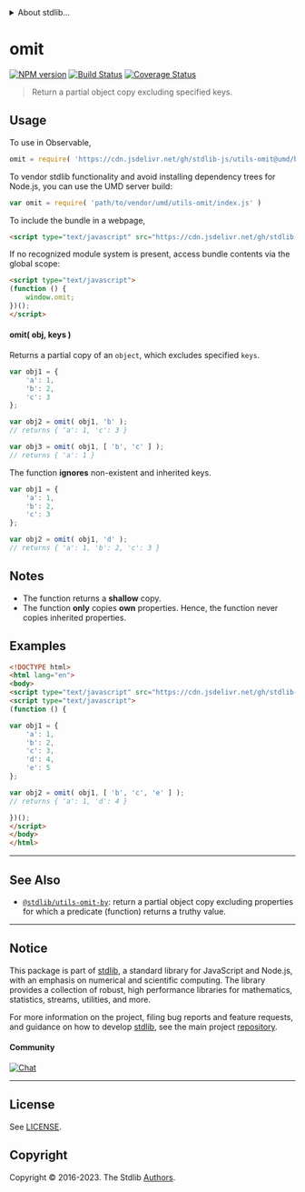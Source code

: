 <!--

@license Apache-2.0

Copyright (c) 2018 The Stdlib Authors.

Licensed under the Apache License, Version 2.0 (the "License");
you may not use this file except in compliance with the License.
You may obtain a copy of the License at

   http://www.apache.org/licenses/LICENSE-2.0

Unless required by applicable law or agreed to in writing, software
distributed under the License is distributed on an "AS IS" BASIS,
WITHOUT WARRANTIES OR CONDITIONS OF ANY KIND, either express or implied.
See the License for the specific language governing permissions and
limitations under the License.

-->


<details>
  <summary>
    About stdlib...
  </summary>
  <p>We believe in a future in which the web is a preferred environment for numerical computation. To help realize this future, we've built stdlib. stdlib is a standard library, with an emphasis on numerical and scientific computation, written in JavaScript (and C) for execution in browsers and in Node.js.</p>
  <p>The library is fully decomposable, being architected in such a way that you can swap out and mix and match APIs and functionality to cater to your exact preferences and use cases.</p>
  <p>When you use stdlib, you can be absolutely certain that you are using the most thorough, rigorous, well-written, studied, documented, tested, measured, and high-quality code out there.</p>
  <p>To join us in bringing numerical computing to the web, get started by checking us out on <a href="https://github.com/stdlib-js/stdlib">GitHub</a>, and please consider <a href="https://opencollective.com/stdlib">financially supporting stdlib</a>. We greatly appreciate your continued support!</p>
</details>

# omit

[![NPM version][npm-image]][npm-url] [![Build Status][test-image]][test-url] [![Coverage Status][coverage-image]][coverage-url] <!-- [![dependencies][dependencies-image]][dependencies-url] -->

> Return a partial object copy excluding specified keys.

<!-- Section to include introductory text. Make sure to keep an empty line after the intro `section` element and another before the `/section` close. -->

<section class="intro">

</section>

<!-- /.intro -->

<!-- Package usage documentation. -->



<section class="usage">

## Usage

To use in Observable,

```javascript
omit = require( 'https://cdn.jsdelivr.net/gh/stdlib-js/utils-omit@umd/browser.js' )
```

To vendor stdlib functionality and avoid installing dependency trees for Node.js, you can use the UMD server build:

```javascript
var omit = require( 'path/to/vendor/umd/utils-omit/index.js' )
```

To include the bundle in a webpage,

```html
<script type="text/javascript" src="https://cdn.jsdelivr.net/gh/stdlib-js/utils-omit@umd/browser.js"></script>
```

If no recognized module system is present, access bundle contents via the global scope:

```html
<script type="text/javascript">
(function () {
    window.omit;
})();
</script>
```

#### omit( obj, keys )

Returns a partial copy of an `object`, which excludes specified `keys`.

```javascript
var obj1 = {
    'a': 1,
    'b': 2,
    'c': 3
};

var obj2 = omit( obj1, 'b' );
// returns { 'a': 1, 'c': 3 }

var obj3 = omit( obj1, [ 'b', 'c' ] );
// returns { 'a': 1 }
```

The function **ignores** non-existent and inherited keys.

```javascript
var obj1 = {
    'a': 1,
    'b': 2,
    'c': 3
};

var obj2 = omit( obj1, 'd' );
// returns { 'a': 1, 'b': 2, 'c': 3 }
```

</section>

<!-- /.usage -->

<!-- Package usage notes. Make sure to keep an empty line after the `section` element and another before the `/section` close. -->

<section class="notes">

## Notes

-   The function returns a **shallow** copy.
-   The function **only** copies **own** properties. Hence, the function never copies inherited properties.

</section>

<!-- /.notes -->

<!-- Package usage examples. -->

<section class="examples">

## Examples

<!-- eslint no-undef: "error" -->

```html
<!DOCTYPE html>
<html lang="en">
<body>
<script type="text/javascript" src="https://cdn.jsdelivr.net/gh/stdlib-js/utils-omit@umd/browser.js"></script>
<script type="text/javascript">
(function () {

var obj1 = {
    'a': 1,
    'b': 2,
    'c': 3,
    'd': 4,
    'e': 5
};

var obj2 = omit( obj1, [ 'b', 'c', 'e' ] );
// returns { 'a': 1, 'd': 4 }

})();
</script>
</body>
</html>
```

</section>

<!-- /.examples -->

<!-- Section to include cited references. If references are included, add a horizontal rule *before* the section. Make sure to keep an empty line after the `section` element and another before the `/section` close. -->

<section class="references">

</section>

<!-- /.references -->

<!-- Section for related `stdlib` packages. Do not manually edit this section, as it is automatically populated. -->

<section class="related">

* * *

## See Also

-   <span class="package-name">[`@stdlib/utils-omit-by`][@stdlib/utils/omit-by]</span><span class="delimiter">: </span><span class="description">return a partial object copy excluding properties for which a predicate (function) returns a truthy value.</span>

</section>

<!-- /.related -->

<!-- Section for all links. Make sure to keep an empty line after the `section` element and another before the `/section` close. -->


<section class="main-repo" >

* * *

## Notice

This package is part of [stdlib][stdlib], a standard library for JavaScript and Node.js, with an emphasis on numerical and scientific computing. The library provides a collection of robust, high performance libraries for mathematics, statistics, streams, utilities, and more.

For more information on the project, filing bug reports and feature requests, and guidance on how to develop [stdlib][stdlib], see the main project [repository][stdlib].

#### Community

[![Chat][chat-image]][chat-url]

---

## License

See [LICENSE][stdlib-license].


## Copyright

Copyright &copy; 2016-2023. The Stdlib [Authors][stdlib-authors].

</section>

<!-- /.stdlib -->

<!-- Section for all links. Make sure to keep an empty line after the `section` element and another before the `/section` close. -->

<section class="links">

[npm-image]: http://img.shields.io/npm/v/@stdlib/utils-omit.svg
[npm-url]: https://npmjs.org/package/@stdlib/utils-omit

[test-image]: https://github.com/stdlib-js/utils-omit/actions/workflows/test.yml/badge.svg?branch=v0.1.0
[test-url]: https://github.com/stdlib-js/utils-omit/actions/workflows/test.yml?query=branch:v0.1.0

[coverage-image]: https://img.shields.io/codecov/c/github/stdlib-js/utils-omit/main.svg
[coverage-url]: https://codecov.io/github/stdlib-js/utils-omit?branch=main

<!--

[dependencies-image]: https://img.shields.io/david/stdlib-js/utils-omit.svg
[dependencies-url]: https://david-dm.org/stdlib-js/utils-omit/main

-->

[chat-image]: https://img.shields.io/gitter/room/stdlib-js/stdlib.svg
[chat-url]: https://app.gitter.im/#/room/#stdlib-js_stdlib:gitter.im

[stdlib]: https://github.com/stdlib-js/stdlib

[stdlib-authors]: https://github.com/stdlib-js/stdlib/graphs/contributors

[umd]: https://github.com/umdjs/umd
[es-module]: https://developer.mozilla.org/en-US/docs/Web/JavaScript/Guide/Modules

[deno-url]: https://github.com/stdlib-js/utils-omit/tree/deno
[umd-url]: https://github.com/stdlib-js/utils-omit/tree/umd
[esm-url]: https://github.com/stdlib-js/utils-omit/tree/esm
[branches-url]: https://github.com/stdlib-js/utils-omit/blob/main/branches.md

[stdlib-license]: https://raw.githubusercontent.com/stdlib-js/utils-omit/main/LICENSE

<!-- <related-links> -->

[@stdlib/utils/omit-by]: https://github.com/stdlib-js/utils-omit-by/tree/umd

<!-- </related-links> -->

</section>

<!-- /.links -->
